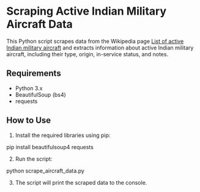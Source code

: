 # Scraping Active Indian Military Aircraft Data

This Python script scrapes data from the Wikipedia page [List of active Indian military aircraft](https://en.wikipedia.org/wiki/List_of_active_Indian_military_aircraft) and extracts information about active Indian military aircraft, including their type, origin, in-service status, and notes.

## Requirements

- Python 3.x
- BeautifulSoup (bs4)
- requests

## How to Use

1. Install the required libraries using pip:

pip install beautifulsoup4 requests


2. Run the script:

python scrape_aircraft_data.py


3. The script will print the scraped data to the console.

